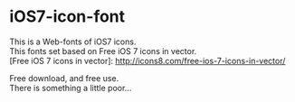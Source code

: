 iOS7-icon-font
==============
This is a Web-fonts of iOS7 icons.  
This fonts set based on Free iOS 7 icons in vector.  
[Free iOS 7 icons in vector]: http://icons8.com/free-ios-7-icons-in-vector/  

Free download, and free use.  
There is something a little poor...
